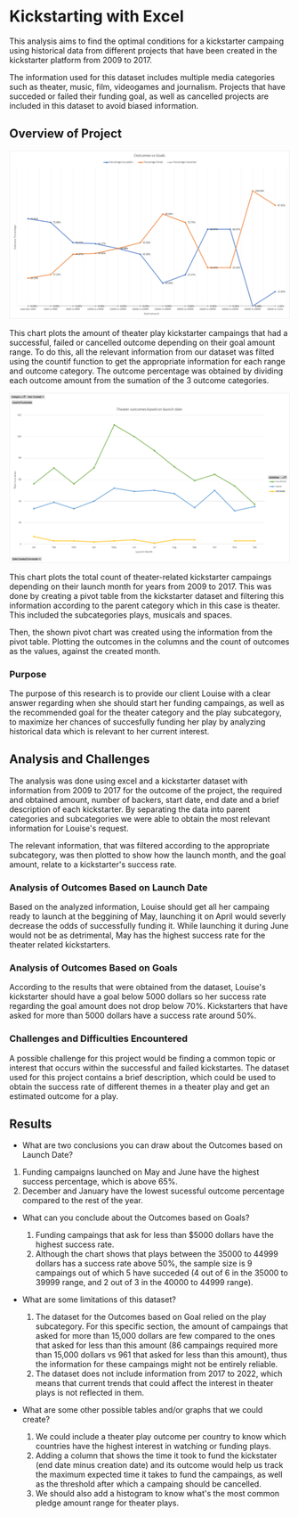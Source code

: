 # Kickstarting with Excel
This analysis aims to find the optimal conditions for a kickstarter campaing using historical data from different projects that have been created in the kickstarter platform from 2009 to 2017. 

The information used for this dataset includes multiple media categories such as theater, music, film, videogames and journalism. Projects that have succeded or failed their funding goal, as well as cancelled projects are included in this dataset to avoid biased information.

## Overview of Project
![Outcomes vs goals](/Resources/Outcomes_vs_Goals.png)

This chart plots the amount of theater play kickstarter campaings that had a successful, failed or cancelled outcome depending on their goal amount range. To do this, all the relevant information from our dataset was filted using the countif function to get the appropriate information for each range and outcome category. The outcome percentage was obtained by dividing each outcome amount from the sumation of the 3 outcome categories.

![Outcomes vs launch date](/Resources/Theater_Outcomes_vs_Launch.png)

This chart plots the total count of theater-related kickstarter campaings depending on their launch month for years from 2009 to 2017. This was done by creating a pivot table from the kickstarter dataset and filtering this information according to the parent category which in this case is theater. This included the subcategories plays, musicals and spaces. 

Then, the shown pivot chart was created using the information from the pivot table. Plotting the outcomes in the columns and the count of outcomes as the values, against the created month. 

### Purpose
The purpose of this research is to provide our client Louise with a clear answer regarding when she should start her funding campaings, as well as the recommended goal for the theater category and the play subcategory, to maximize her chances of succesfully funding her play by analyzing historical data which is relevant to her current interest.

## Analysis and Challenges
The analysis was done using excel and a kickstarter dataset with information from 2009 to 2017 for the outcome of the project, the required and obtained amount, number of backers, start date, end date and a brief description of each kickstarter. By separating the data into parent categories and subcategories we were able to obtain the most relevant information for Louise's request. 

The relevant information, that was filtered according to the appropriate subcategory, was then plotted to show how the launch month, and the goal amount, relate to a kickstarter's success rate. 

### Analysis of Outcomes Based on Launch Date
Based on the analyzed information, Louise should get all her campaing ready to launch at the beggining of May, launching it on April would severly decrease the odds of successfully funding it. While launching it during June would not be as detrimental, May has the highest success rate for the theater related kickstarters.

### Analysis of Outcomes Based on Goals
According to the results that were obtained from the dataset, Louise's kickstarter should have a goal below 5000 dollars so her success rate regarding the goal amount does not drop below 70%. Kickstarters that have asked for more than 5000 dollars have a success rate around 50%.

### Challenges and Difficulties Encountered
A possible challenge for this project would be finding a common topic or interest that occurs within the successful and failed kickstartes. The dataset used for this project contains a brief description, which could be used to obtain the success rate of different themes in a theater play and get an estimated outcome for a play.

## Results
- What are two conclusions you can draw about the Outcomes based on Launch Date?
1. Funding campaigns launched on May and June have the highest success percentage, which is above 65%.
2. December and January have the lowest sucessful outcome percentage compared to the rest of the year.

- What can you conclude about the Outcomes based on Goals?
  1. Funding campaings that ask for less than $5000 dollars have the highest success rate. 
  2. Although the chart shows that plays between the 35000 to 44999 dollars has a success rate above 50%, the sample size is 9 campaings out of which 5 have succeded (4 out of 6 in the 35000 to 39999 range, and 2 out of 3 in the 40000 to 44999 range).

- What are some limitations of this dataset?
  1. The dataset for the Outcomes based on Goal relied on the play subcategory. For this specific section, the amount of campaings that asked for more than 15,000 dollars are few compared to the ones that asked for less than this amount (86 campaings required more than 15,000 dollars vs 961 that asked for less than this amount), thus the information for these campaings might not be entirely reliable.
  2. The dataset does not include information from 2017 to 2022, which means that current trends that could affect the interest in theater plays is not reflected in them.

- What are some other possible tables and/or graphs that we could create?
  1. We could include a theater play outcome per country to know which countries have the highest interest in watching or funding plays.
  2. Adding a column that shows the time it took to fund the kickstater (end date minus creation date) and its outcome would help us track the maximum expected time it takes to fund the campaings, as well as the threshold after which a campaing should be cancelled.
  3. We should also add a histogram to know what's the most common pledge amount range for theater plays.
